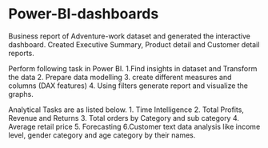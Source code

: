 # Power-BI-dashboards

Business report of Adventure-work dataset and generated the interactive dashboard. Created Executive Summary, Product detail and Customer detail reports.

 Perform following task in Power BI.
    1.Find insights in dataset and Transform the data
    2. Prepare data modelling
    3. create different measures and columns (DAX features)
    4. Using filters generate report and visualize the graphs. 
    
  Analytical Tasks are as listed below.
     1. Time Intelligence
     2. Total Profits, Revenue and Returns
     3. Total orders by Category and sub category
     4. Average retail price
     5. Forecasting 
     6.Customer text data analysis like income level, gender category and age category by their names.

